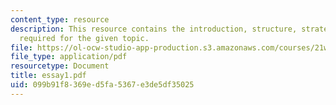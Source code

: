 ```yaml
---
content_type: resource
description: This resource contains the introduction, structure, strategies, and instruction
  required for the given topic.
file: https://ol-ocw-studio-app-production.s3.amazonaws.com/courses/21w-730-4-expository-writing-analyzing-mass-media-spring-2001/099b91f8369ed5fa5367e3de5df35025_essay1.pdf
file_type: application/pdf
resourcetype: Document
title: essay1.pdf
uid: 099b91f8-369e-d5fa-5367-e3de5df35025
---
```

